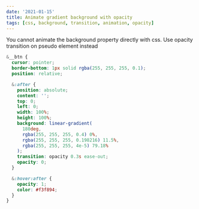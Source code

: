 ```yaml
---
date: '2021-01-15'
title: Animate gradient background with opacity
tags: [css, background, transition, animation, opacity]
---
```


You cannot animate the background property directly with css. Use opacity transition on pseudo element instead

```scss
&__btn {
  cursor: pointer;
  border-bottom: 1px solid rgba(255, 255, 255, 0.1);
  position: relative;

  &:after {
    position: absolute;
    content: '';
    top: 0;
    left: 0;
    width: 100%;
    height: 100%;
    background: linear-gradient(
      180deg,
      rgba(255, 255, 255, 0.4) 0%,
      rgba(255, 255, 255, 0.198216) 11.5%,
      rgba(255, 255, 255, 4e-5) 79.18%
    );
    transition: opacity 0.3s ease-out;
    opacity: 0;
  }

  &:hover:after {
    opacity: 1;
    color: #f3f894;
  }
}
```
